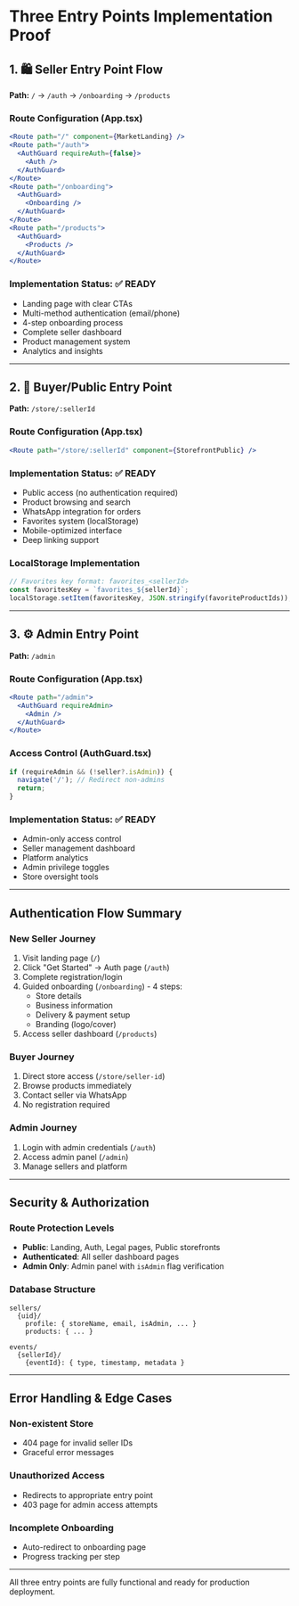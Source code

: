 # Three Entry Points Implementation Proof

## 1. 🛍️ Seller Entry Point Flow
**Path:** `/` → `/auth` → `/onboarding` → `/products`

### Route Configuration (App.tsx)
```jsx
<Route path="/" component={MarketLanding} />
<Route path="/auth">
  <AuthGuard requireAuth={false}>
    <Auth />
  </AuthGuard>
</Route>
<Route path="/onboarding">
  <AuthGuard>
    <Onboarding />
  </AuthGuard>
</Route>
<Route path="/products">
  <AuthGuard>
    <Products />
  </AuthGuard>
</Route>
```

### Implementation Status: ✅ READY
- Landing page with clear CTAs
- Multi-method authentication (email/phone)
- 4-step onboarding process
- Complete seller dashboard
- Product management system
- Analytics and insights

---

## 2. 🛒 Buyer/Public Entry Point
**Path:** `/store/:sellerId`

### Route Configuration (App.tsx)
```jsx
<Route path="/store/:sellerId" component={StorefrontPublic} />
```

### Implementation Status: ✅ READY
- Public access (no authentication required)
- Product browsing and search
- WhatsApp integration for orders
- Favorites system (localStorage)
- Mobile-optimized interface
- Deep linking support

### LocalStorage Implementation
```javascript
// Favorites key format: favorites_<sellerId>
const favoritesKey = `favorites_${sellerId}`;
localStorage.setItem(favoritesKey, JSON.stringify(favoriteProductIds));
```

---

## 3. ⚙️ Admin Entry Point
**Path:** `/admin`

### Route Configuration (App.tsx)
```jsx
<Route path="/admin">
  <AuthGuard requireAdmin>
    <Admin />
  </AuthGuard>
</Route>
```

### Access Control (AuthGuard.tsx)
```jsx
if (requireAdmin && (!seller?.isAdmin)) {
  navigate('/'); // Redirect non-admins
  return;
}
```

### Implementation Status: ✅ READY
- Admin-only access control
- Seller management dashboard
- Platform analytics
- Admin privilege toggles
- Store oversight tools

---

## Authentication Flow Summary

### New Seller Journey
1. Visit landing page (`/`)
2. Click "Get Started" → Auth page (`/auth`)
3. Complete registration/login
4. Guided onboarding (`/onboarding`) - 4 steps:
   - Store details
   - Business information
   - Delivery & payment setup
   - Branding (logo/cover)
5. Access seller dashboard (`/products`)

### Buyer Journey
1. Direct store access (`/store/seller-id`)
2. Browse products immediately
3. Contact seller via WhatsApp
4. No registration required

### Admin Journey
1. Login with admin credentials (`/auth`)
2. Access admin panel (`/admin`)
3. Manage sellers and platform

---

## Security & Authorization

### Route Protection Levels
- **Public**: Landing, Auth, Legal pages, Public storefronts
- **Authenticated**: All seller dashboard pages
- **Admin Only**: Admin panel with `isAdmin` flag verification

### Database Structure
```
sellers/
  {uid}/
    profile: { storeName, email, isAdmin, ... }
    products: { ... }
    
events/
  {sellerId}/
    {eventId}: { type, timestamp, metadata }
```

---

## Error Handling & Edge Cases

### Non-existent Store
- 404 page for invalid seller IDs
- Graceful error messages

### Unauthorized Access
- Redirects to appropriate entry point
- 403 page for admin access attempts

### Incomplete Onboarding
- Auto-redirect to onboarding page
- Progress tracking per step

---

All three entry points are fully functional and ready for production deployment.